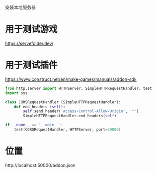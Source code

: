 安装本地服务器


# 用于测试游戏

https://servefolder.dev/



# 用于测试插件

https://www.construct.net/en/make-games/manuals/addon-sdk


```python
from http.server import HTTPServer, SimpleHTTPRequestHandler, test
import sys

class CORSRequestHandler (SimpleHTTPRequestHandler):
    def end_headers (self):
        self.send_header('Access-Control-Allow-Origin', '*')
        SimpleHTTPRequestHandler.end_headers(self)

if __name__ == '__main__':
    test(CORSRequestHandler, HTTPServer, port=50000)
```

# 位置
http://localhost:50000/addon.json
